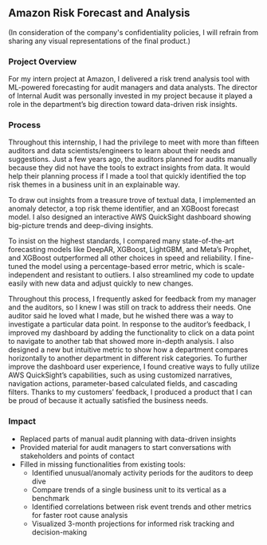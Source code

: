 ## Amazon Risk Forecast and Analysis

(In consideration of the company's confidentiality policies, I will refrain from sharing any visual representations of the final product.)

### Project Overview

For my intern project at Amazon, I delivered a risk trend analysis tool with ML-powered forecasting for audit managers and data analysts. The director of Internal Audit was personally invested in my project because it played a role in the department’s big direction toward data-driven risk insights. 

### Process

Throughout this internship, I had the privilege to meet with more than fifteen auditors and data scientists/engineers to learn about their needs and suggestions. Just a few years ago, the auditors planned for audits manually because they did not have the tools to extract insights from data. It would help their planning process if I made a tool that quickly identified the top risk themes in a business unit in an explainable way.

To draw out insights from a treasure trove of textual data, I implemented an anomaly detector, a top risk theme identifier, and an XGBoost forecast model. I also designed an interactive AWS QuickSight dashboard showing big-picture trends and deep-diving insights. 

To insist on the highest standards, I compared many state-of-the-art forecasting models like DeepAR, XGBoost, LightGBM, and Meta’s Prophet, and XGBoost outperformed all other choices in speed and reliability. I fine-tuned the model using a percentage-based error metric, which is scale-independent and resistant to outliers. I also streamlined my code to update easily with new data and adjust quickly to new changes.

Throughout this process, I frequently asked for feedback from my manager and the auditors, so I knew I was still on track to address their needs. One auditor said he loved what I made, but he wished there was a way to investigate a particular data point. In response to the auditor’s feedback, I improved my dashboard by adding the functionality to click on a data point to navigate to another tab that showed more in-depth analysis. I also designed a new but intuitive metric to show how a department compares horizontally to another department in different risk categories. To further improve the dashboard user experience, I found creative ways to fully utilize AWS QuickSight’s capabilities, such as using customized narratives, navigation actions, parameter-based calculated fields, and cascading filters. Thanks to my customers’ feedback, I produced a product that I can be proud of because it actually satisfied the business needs. 

### Impact

- Replaced parts of manual audit planning with data-driven insights
- Provided material for audit managers to start conversations with stakeholders and points of contact
- Filled in missing functionalities from existing tools:
  - Identified unusual/anomaly activity periods for the auditors to deep dive
  - Compare trends of a single business unit to its vertical as a benchmark
  - Identified correlations between risk event trends and other metrics for faster root cause analysis
  - Visualized 3-month projections for informed risk tracking and decision-making





